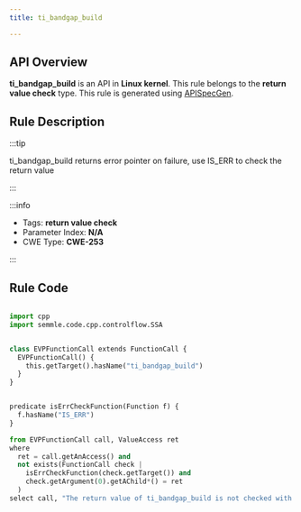 ```yaml
---
title: ti_bandgap_build

---
```



## API Overview
**ti_bandgap_build** is an API in **Linux kernel**. This rule belongs to the **return value check** type. This rule is generated using [APISpecGen](../../tools/APISpecGen).
## Rule Description

:::tip

ti_bandgap_build returns error pointer on failure, use IS_ERR to check the return value

:::

:::info

- Tags: **return value check**
- Parameter Index: **N/A**
- CWE Type: **CWE-253**

:::

## Rule Code
```python

import cpp
import semmle.code.cpp.controlflow.SSA


class EVPFunctionCall extends FunctionCall {
  EVPFunctionCall() {
    this.getTarget().hasName("ti_bandgap_build")
  }
}


predicate isErrCheckFunction(Function f) {
  f.hasName("IS_ERR") 
}

from EVPFunctionCall call, ValueAccess ret
where
  ret = call.getAnAccess() and
  not exists(FunctionCall check |
    isErrCheckFunction(check.getTarget()) and
    check.getArgument(0).getAChild*() = ret
  )
select call, "The return value of ti_bandgap_build is not checked with IS_ERR."
    
```